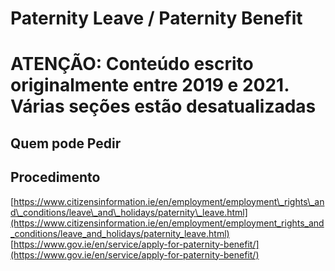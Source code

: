 # Paternity Leave / Paternity Benefit

# **ATENÇÃO: Conteúdo escrito originalmente entre 2019 e 2021. Várias seções estão desatualizadas**

## Quem pode Pedir

## Procedimento

[https://www.citizensinformation.ie/en/employment/employment\_rights\_and\_conditions/leave\_and\_holidays/paternity\_leave.html](https://www.citizensinformation.ie/en/employment/employment_rights_and_conditions/leave_and_holidays/paternity_leave.html)  
[https://www.gov.ie/en/service/apply-for-paternity-benefit/](https://www.gov.ie/en/service/apply-for-paternity-benefit/)  
